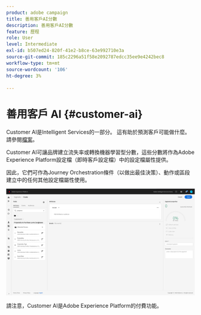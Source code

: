 ```yaml
---
product: adobe campaign
title: 善用客戶AI分數
description: 善用客戶AI分數
feature: 歷程
role: User
level: Intermediate
exl-id: b507ed24-820f-41e2-b8ce-63e992710e3a
source-git-commit: 185c2296a51f58e2092787edcc35ee9e4242bec8
workflow-type: tm+mt
source-wordcount: '106'
ht-degree: 3%

---
```


# 善用客戶 AI {#customer-ai}

Customer AI是Intelligent Services的一部分。 這有助於預測客戶可能做什麼。 請參閱[檔案](https://experienceleague.adobe.com/docs/experience-platform/intelligent-services/customer-ai/overview.html)。

Customer AI可讓品牌建立流失率或轉換機器學習型分數，這些分數將作為Adobe Experience Platform設定檔（即時客戶設定檔）中的設定檔屬性提供。

因此，它們可作為Journey Orchestration條件（以做出最佳決策）、動作或區段建立中的任何其他設定檔屬性使用。

![](../assets/customer-ai.png)

請注意，Customer AI是Adobe Experience Platform的付費功能。
